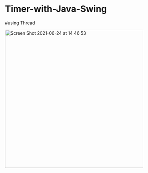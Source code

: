 # Timer-with-Java-Swing
#using Thread

<img width="442" alt="Screen Shot 2021-06-24 at 14 46 53" src="https://user-images.githubusercontent.com/81388665/123251331-2276f300-d4fc-11eb-8ad6-98e00535b2fd.png">
